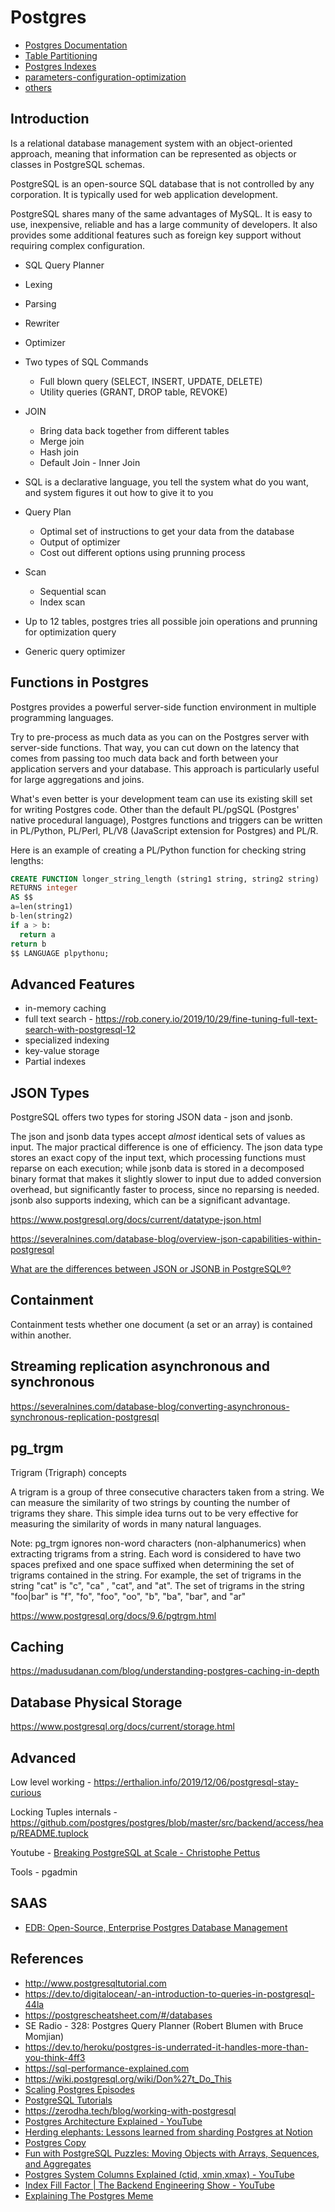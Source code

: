 # Postgres

- [Postgres Documentation](postgres/documentation)
- [Table Partitioning](databases/sql-databases/postgres/table-partitioning.md)
- [Postgres Indexes](databases/sql-databases/postgres/indexes.md)
- [parameters-configuration-optimization](databases/sql-databases/postgres/parameters-configuration-optimization.md)
- [others](databases/sql-databases/postgres/others.md)

## Introduction

Is a relational database management system with an object-oriented approach, meaning that information can be represented as objects or classes in PostgreSQL schemas.

PostgreSQL is an open-source SQL database that is not controlled by any corporation. It is typically used for web application development.

PostgreSQL shares many of the same advantages of MySQL. It is easy to use, inexpensive, reliable and has a large community of developers. It also provides some additional features such as foreign key support without requiring complex configuration.

- SQL Query Planner
- Lexing
- Parsing
- Rewriter
- Optimizer

- Two types of SQL Commands
  - Full blown query (SELECT, INSERT, UPDATE, DELETE)
  - Utility queries (GRANT, DROP table, REVOKE)
- JOIN
  - Bring data back together from different tables
  - Merge join
  - Hash join
  - Default Join - Inner Join
- SQL is a declarative language, you tell the system what do you want, and system figures it out how to give it to you
- Query Plan
  - Optimal set of instructions to get your data from the database
  - Output of optimizer
  - Cost out different options using prunning process
- Scan
  - Sequential scan
  - Index scan
- Up to 12 tables, postgres tries all possible join operations and prunning for optimization query
- Generic query optimizer

## Functions in Postgres

Postgres provides a powerful server-side function environment in multiple programming languages.

Try to pre-process as much data as you can on the Postgres server with server-side functions. That way, you can cut down on the latency that comes from passing too much data back and forth between your application servers and your database. This approach is particularly useful for large aggregations and joins.

What's even better is your development team can use its existing skill set for writing Postgres code. Other than the default PL/pgSQL (Postgres' native procedural language), Postgres functions and triggers can be written in PL/Python, PL/Perl, PL/V8 (JavaScript extension for Postgres) and PL/R.

Here is an example of creating a PL/Python function for checking string lengths:

```sql
CREATE FUNCTION longer_string_length (string1 string, string2 string)
RETURNS integer
AS $$
a=len(string1)
b-len(string2)
if a > b:
  return a
return b
$$ LANGUAGE plpythonu;
```

## Advanced Features

- in-memory caching
- full text search - https://rob.conery.io/2019/10/29/fine-tuning-full-text-search-with-postgresql-12
- specialized indexing
- key-value storage
- Partial indexes

## JSON Types

PostgreSQL offers two types for storing JSON data - json and jsonb.

The json and jsonb data types accept *almost* identical sets of values as input. The major practical difference is one of efficiency. The json data type stores an exact copy of the input text, which processing functions must reparse on each execution; while jsonb data is stored in a decomposed binary format that makes it slightly slower to input due to added conversion overhead, but significantly faster to process, since no reparsing is needed. jsonb also supports indexing, which can be a significant advantage.

https://www.postgresql.org/docs/current/datatype-json.html

https://severalnines.com/database-blog/overview-json-capabilities-within-postgresql

[What are the differences between JSON or JSONB in PostgreSQL®?](https://ftisiot.net/postgresqljson/what-are-the-differences-json-jsonb-postgresql/)

## Containment

Containment tests whether one document (a set or an array) is contained within another.

## Streaming replication asynchronous and synchronous

https://severalnines.com/database-blog/converting-asynchronous-synchronous-replication-postgresql

## pg_trgm

Trigram (Trigraph) concepts

A trigram is a group of three consecutive characters taken from a string. We can measure the similarity of two strings by counting the number of trigrams they share. This simple idea turns out to be very effective for measuring the similarity of words in many natural languages.

Note: pg_trgm ignores non-word characters (non-alphanumerics) when extracting trigrams from a string. Each word is considered to have two spaces prefixed and one space suffixed when determining the set of trigrams contained in the string. For example, the set of trigrams in the string "cat" is "c", "ca" , "cat", and "at". The set of trigrams in the string "foo|bar" is "f", "fo", "foo", "oo", "b", "ba", "bar", and "ar"

https://www.postgresql.org/docs/9.6/pgtrgm.html

## Caching

https://madusudanan.com/blog/understanding-postgres-caching-in-depth

## Database Physical Storage

https://www.postgresql.org/docs/current/storage.html

## Advanced

Low level working - https://erthalion.info/2019/12/06/postgresql-stay-curious

Locking Tuples internals - https://github.com/postgres/postgres/blob/master/src/backend/access/heap/README.tuplock

Youtube - [Breaking PostgreSQL at Scale - Christophe Pettus](https://www.youtube.com/watch?v=XUkTUMZRBE8)

Tools - pgadmin

## SAAS

- [EDB: Open-Source, Enterprise Postgres Database Management](https://www.enterprisedb.com/)

## References

- http://www.postgresqltutorial.com
- https://dev.to/digitalocean/-an-introduction-to-queries-in-postgresql-44la
- https://postgrescheatsheet.com/#/databases
- SE Radio - 328: Postgres Query Planner (Robert Blumen with Bruce Momjian)
- https://dev.to/heroku/postgres-is-underrated-it-handles-more-than-you-think-4ff3
- https://sql-performance-explained.com
- https://wiki.postgresql.org/wiki/Don%27t_Do_This
- [Scaling Postgres Episodes](https://www.youtube.com/playlist?list=PLdTaEgcmPg9Kl539gyIFtWL0-cqk3m7v9)
- [PostgreSQL Tutorials](https://www.youtube.com/playlist?list=PLdTaEgcmPg9KiTCPWh-K961tiZrvhgfFu)
- https://zerodha.tech/blog/working-with-postgresql
- [Postgres Architecture Explained - YouTube](https://www.youtube.com/watch?v=Q56kljmIN14)
- [Herding elephants: Lessons learned from sharding Postgres at Notion](https://www.notion.so/blog/sharding-postgres-at-notion)
- [Postgres Copy](https://www.postgresql.org/docs/current/sql-copy.html)
- [Fun with PostgreSQL Puzzles: Moving Objects with Arrays, Sequences, and Aggregates](https://www.crunchydata.com/blog/fun-with-postgresql-puzzles-moving-objects-with-arrays-sequences-and-aggregates)
- [Postgres System Columns Explained (ctid, xmin,xmax) - YouTube](https://www.youtube.com/watch?v=AveRgUrC7FM)
- [Index Fill Factor | The Backend Engineering Show - YouTube](https://www.youtube.com/watch?v=qXDhMJCuDEc)
- [Explaining The Postgres Meme](https://www.avestura.dev/blog/explaining-the-postgres-meme)
